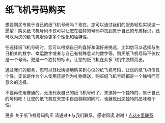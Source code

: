 # 纸飞机号码购买

想要购买专属于自己的纸飞机号码吗？现在，您可以通过我们的服务轻松实现这一愿望！购买纸飞机号码不仅可以让您在独特的号码中找到属于自己的专属标识，还可以为您的纸飞机增添更多个性化和独特性。

在选择纸飞机号码时，您可以根据自己的喜好和偏好来挑选，比如您可以选择与生日相关的数字、幸运数字或者与自己有特殊意义的数字等。购买纸飞机号码不仅仅是一个号码，更是一个独特的标识，让您的纸飞机在众多飞机中脱颖而出。

通过我们的服务，您可以轻松快捷地购买到心仪的纸飞机号码，让您的纸飞机倍具个性。无论是作为个人使用还是作为礼物赠送，购买纸飞机号码都是一个独特而有意义的选择。

不要再使用普通的、无法代表自己的纸飞机号码了，来选择一个独特的、属于自己的号码吧！让您的纸飞机在天空中自由翱翔的同时，也展现出您独特的品味和个性。

更多 关于纸飞机号码购买 请通过✈与我们联系，感谢阅读,谢谢！[点这✈里联系](https://gg.k02.cc)